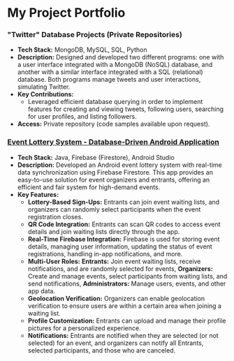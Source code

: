 # My Project Portfolio

### "Twitter" Database Projects (Private Repositories)
- **Tech Stack:** MongoDB, MySQL, SQL, Python
- **Description:** Designed and developed two different programs: one with a user interface integrated with a MongoDB (NoSQL) database, and another with a similar interface integrated with a SQL (relational) database. Both programs manage tweets and user interactions, simulating Twitter.
- **Key Contributions:**
  * Leveraged efficient database querying in order to implement features for creating and viewing tweets, following users, searching for user profiles, and listing followers.
- **Access:** Private repository (code samples available upon request).

### [Event Lottery System - Database-Driven Android Application](https://github.com/CMPUT301F24yapper/YapperApp)

- **Tech Stack:** Java, Firebase (Firestore), Android Studio
- **Description:** Developed an Android event lottery system with real-time data synchronization using Firebase Firestore. This app provides an easy-to-use solution for event organizers and entrants, offering an efficient and fair system for high-demand events.
- **Key Features:**
  - **Lottery-Based Sign-Ups:** Entrants can join event waiting lists, and organizers can randomly select participants when the event registration closes.
  - **QR Code Integration:** Entrants can scan QR codes to access event details and join waiting lists directly through the app.
  - **Real-Time Firebase Integration:** Firebase is used for storing event details, managing user information, updating the status of event registrations, handling in-app notifications, and more.
  - **Multi-User Roles:** **Entrants:** Join event waiting lists, receive notifications, and are randomly selected for events, **Organizers:** Create and manage events, select participants from waiting lists, and send notifications, **Administrators:** Manage users, events, and other app data.
  - **Geolocation Verification:** Organizers can enable geolocation verification to ensure users are within a certain area when joining a waiting list.
  - **Profile Customization:** Entrants can upload and manage their profile pictures for a personalized experience.
  - **Notifications:** Entrants are notified when they are selected (or not selected) for an event, and organizers can notify all Entrants, selected participants, and those who are canceled.
